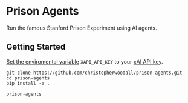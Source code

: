 # Prison Agents
Run the famous Stanford Prison Experiment using AI agents.


## Getting Started
[Set the enviromental variable](https://ai.google.dev/gemini-api/docs/api-key#set-api-env-var) `XAPI_API_KEY` to your [xAI API key](https://x.ai/api).

```
git clone https://github.com/christopherwoodall/prison-agents.git
cd prison-agents
pip install -e .

prison-agents
```

